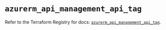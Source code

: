 # `azurerm_api_management_api_tag`

Refer to the Terraform Registry for docs: [`azurerm_api_management_api_tag`](https://registry.terraform.io/providers/hashicorp/azurerm/4.37.0/docs/resources/api_management_api_tag).

